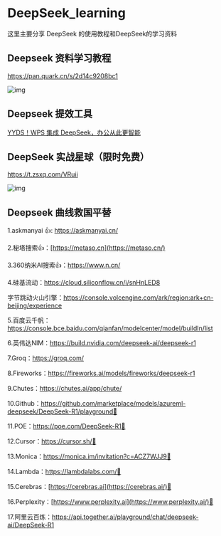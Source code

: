 # DeepSeek_learning
这里主要分享 DeepSeek 的使用教程和DeepSeek的学习资料

## Deepseek 资料学习教程

https://pan.quark.cn/s/2d14c9208bc1

![img](https://ndfetdb13m.feishu.cn/space/api/box/stream/download/asynccode/?code=M2Q5YzM2YTBmMTIwMjA3M2NhOGYxMGI2YWIzZDc5OTdfVFhxWUxWUkJvN1FqdHhNN29ORzkzRUQ0cHVNVjN5Q3BfVG9rZW46RDY1WWIzWkdvb0tmR3h4NFdRZGNtMHpYbmFoXzE3MzkxNjM0MTg6MTczOTE2NzAxOF9WNA)

## Deepseek 提效工具

[YYDS！WPS 集成 DeepSeek，办公从此更智能](https://mp.weixin.qq.com/s/bwCzfFWtRTjtea5K7-HQmA)

## DeepSeek 实战星球（限时免费）

https://t.zsxq.com/VRuii

![img](https://ndfetdb13m.feishu.cn/space/api/box/stream/download/asynccode/?code=MWI2MTZkMmNkZDVlNDFkMDUwNzljY2VkNDM3NzIzMzVfalpQZUFrTHRHN3V6MmZQVk1LMzlpSjhTNW5oUm01dkJfVG9rZW46Q0dDNWJSNTFrb0lUcVp4aEY1NmNmZUNXbnZkXzE3MzkxNjM0MTg6MTczOTE2NzAxOF9WNA)

## Deepseek 曲线救国平替

1.askmanyai 👍: https://askmanyai.cn/

2.秘塔搜索👍：[https://metaso.cn](https://metaso.cn/)  

3.360纳米AI搜索👍：https://www.n.cn/  

4.硅基流动：https://cloud.siliconflow.cn/i/snHnLED8  

字节跳动火山引擎：https://console.volcengine.com/ark/region:ark+cn-beijing/experience  

5.百度云千帆：https://console.bce.baidu.com/qianfan/modelcenter/model/buildIn/list  

6.英伟达NIM：https://build.nvidia.com/deepseek-ai/deepseek-r1  

7.Groq：https://groq.com/  

8.Fireworks：https://fireworks.ai/models/fireworks/deepseek-r1  

9.Chutes：https://chutes.ai/app/chute/  

10.Github：https://github.com/marketplace/models/azureml-deepseek/DeepSeek-R1/playground🚫  

11.POE：https://poe.com/DeepSeek-R1🚫  

12.Cursor：https://cursor.sh/🚫  

13.Monica：https://monica.im/invitation?c=ACZ7WJJ9🚫  

14.Lambda：https://lambdalabs.com/🚫  

15.Cerebras：[https://cerebras.ai](https://cerebras.ai/)🚫  

16.Perplexity：[https://www.perplexity.ai](https://www.perplexity.ai/)🚫  

17.阿里云百炼：https://api.together.ai/playground/chat/deepseek-ai/DeepSeek-R1 
